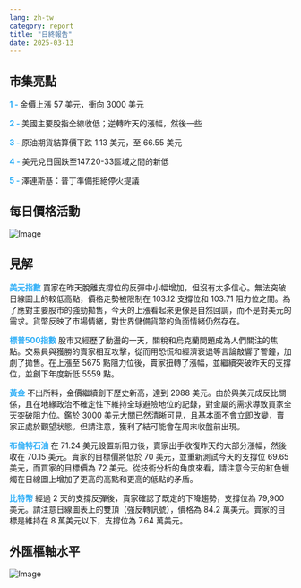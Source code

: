 ```yaml
---
lang: zh-tw
category: report
title: "日終報告"
date: 2025-03-13
---
```



<h2>市集亮點</h2>
<strong style="color: #2caef7;">1 - </strong> 金價上漲 57 美元，衝向 3000 美元

<strong style="color: #2caef7;">2 - </strong> 美國主要股指全線收低；逆轉昨天的漲幅，然後一些

<strong style="color: #2caef7;">3 - </strong> 原油期貨結算價下跌 1.13 美元，至 66.55 美元

<strong style="color: #2caef7;">4 - </strong> 美元兌日圓跌至147.20-33區域之間的新低

<strong style="color: #2caef7;">5 - </strong> 澤連斯基：普丁準備拒絕停火提議



<h2>每日價格活動</h2>
<img src="https://markleighedu.github.io/img/Mar-2025/13-Mar-2025/price.jpg" alt="Image"/>

<h2>見解</h2>
<strong style="color: #2caef7;">美元指數</strong> 買家在昨天脫離支撐位的反彈中小幅增加，但沒有太多信心。無法突破日線圖上的較低高點，價格走勢被限制在 103.12 支撐位和 103.71 阻力位之間。為了應對主要股市的強勁拋售，今天的上漲看起來更像是自然回調，而不是對美元的需求。貨幣反映了市場情緒，對世界儲備貨幣的負面情緒仍然存在。  

<strong style="color: #2caef7;">標普500指數</strong> 股市又經歷了動盪的一天，關稅和烏克蘭問題成為人們關注的焦點。交易員與獲勝的賣家相互攻擊，從而用恐慌和經濟衰退等言論敲響了警鐘，加劇了拋售。在上漲至 5675 點阻力位後，賣家扭轉了漲幅，並繼續突破昨天的支撐位，並創下年度新低 5559 點。

<strong style="color: #2caef7;">黃金</strong> 不出所料，金價繼續創下歷史新高，達到 2988 美元。由於與美元成反比關係，且在地緣政治不確定性下維持全球避險地位的記錄，對金屬的需求導致買家全天突破阻力位。鑑於 3000 美元大關已然清晰可見，且基本面不會立即改變，賣家正處於觀望狀態。但請注意，獲利了結可能會在周末收盤前出現。   

<strong style="color: #2caef7;">布倫特石油</strong> 在 71.24 美元設置新阻力後，賣家出手收復昨天的大部分漲幅，然後收在 70.15 美元。賣家的目標價將低於 70 美元，並重新測試今天的支撐位 69.65 美元，而買家的目標價為 72 美元。從技術分析的角度來看，請注意今天的紅色蠟燭在日線圖上增加了更高的高點和更高的低點的矛盾。

<strong style="color: #2caef7;">比特幣</strong> 經過 2 天的支撐反彈後，賣家確認了既定的下降趨勢，支撐位為 79,900 美元。請注意日線圖表上的雙頂（強反轉訊號），價格為 84.2 萬美元。賣家的目標是維持在 8 萬美元以下，支撐位為 7.64 萬美元。



<h2>外匯樞軸水平</h2>
<img src="https://markleighedu.github.io/img/Mar-2025/13-Mar-2025/pivot.jpg" alt="Image"/>